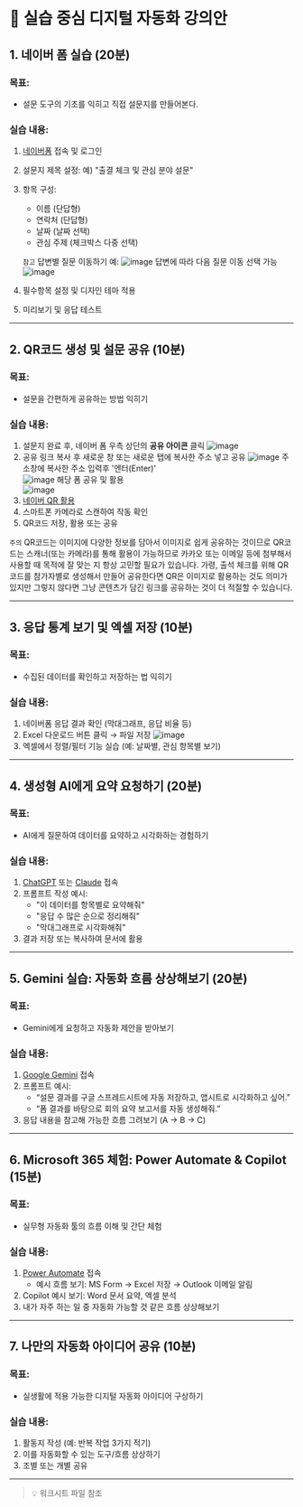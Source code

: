 # 📘 실습 중심 디지털 자동화 강의안

## 1. 네이버 폼 실습 (20분)

### 목표:

- 설문 도구의 기초를 익히고 직접 설문지를 만들어본다.

### 실습 내용:

1. [네이버폼](https://form.office.naver.com/) 접속 및 로그인
2. 설문지 제목 설정: 예) "출결 체크 및 관심 분야 설문"
3. 항목 구성:
   - 이름 (단답형)
   - 연락처 (단답형)
   - 날짜 (날짜 선택)
   - 관심 주제 (체크박스 다중 선택)

   ```참고``` 답변별 질문 이동하기 예: 
   ![image](https://github.com/user-attachments/assets/32318489-f4f0-4b0d-99a7-14afa1b15054)
   답변에 따라 다음 질문 이동 선택 가능
   ![image](https://github.com/user-attachments/assets/28b16784-f81d-4edb-b83d-654057ca768d) 

5. 필수항목 설정 및 디자인 테마 적용
6. 미리보기 및 응답 테스트


---

## 2. QR코드 생성 및 설문 공유 (10분)

### 목표:

- 설문을 간편하게 공유하는 방법 익히기

### 실습 내용:

1. 설문지 완료 후, 네이버 폼 우측 상단의 **공유 아이콘** 클릭
   ![image](https://github.com/user-attachments/assets/3bd2bb66-cba4-4787-8608-0beba3d4a71c)
2. 공유 링크 복사 후 새로운 창 또는 새로운 탭에 복사한 주소 넣고 공유
   ![image](https://github.com/user-attachments/assets/8e61745c-7b40-474f-bb8e-9f2f2b69a1da)
   주소창에 복사한 주소 입력후 '엔터(Enter)'  
   ![image](https://github.com/user-attachments/assets/0bdeef79-26df-4b48-bbf2-28622f73810f)
   해당 폼 공유 및 활용  
   ![image](https://github.com/user-attachments/assets/3193c939-1f1a-432c-9f26-6c601e733a6b)
4. [네이버 QR 활용](https://qr.naver.com/)
5. 스마트폰 카메라로 스캔하여 작동 확인
6. QR코드 저장, 활용 또는 공유

```주의``` QR코드는 이미지에 다양한 정보를 담아서 이미지로 쉽게 공유하는 것이므로 QR코드는 스캐너(또는 카메라)를 통해 활용이 가능하므로 카카오 또는 이메일 등에 첨부해서 사용할 때 목적에 잘 맞는 지 항상 고민할 필요가 있습니다.
가령, 출석 체크를 위해 QR코드를 참가자별로 생성해서 만들어 공유한다면 QR은 이미지로 활용하는 것도 의미가 있지만 그렇지 않다면 그냥 콘텐츠가 담긴 링크를 공유하는 것이 더 적절할 수 있습니다.  

---

## 3. 응답 통계 보기 및 엑셀 저장 (10분)

### 목표:

- 수집된 데이터를 확인하고 저장하는 법 익히기

### 실습 내용:

1. 네이버폼 응답 결과 확인 (막대그래프, 응답 비율 등)
2. Excel 다운로드 버튼 클릭 → 파일 저장
  ![image](https://github.com/user-attachments/assets/39aa7a8c-6a95-4bc4-a672-3551f177950d)
3. 엑셀에서 정렬/필터 기능 실습 (예: 날짜별, 관심 항목별 보기)

---

## 4. 생성형 AI에게 요약 요청하기 (20분)

### 목표:

- AI에게 질문하여 데이터를 요약하고 시각화하는 경험하기

### 실습 내용:

1. [ChatGPT](https://chat.openai.com/) 또는 [Claude](https://claude.ai/) 접속
2. 프롬프트 작성 예시:
   - "이 데이터를 항목별로 요약해줘"
   - "응답 수 많은 순으로 정리해줘"
   - "막대그래프로 시각화해줘"
3. 결과 저장 또는 복사하여 문서에 활용

---

## 5. Gemini 실습: 자동화 흐름 상상해보기 (20분)

### 목표:

- Gemini에게 요청하고 자동화 제안을 받아보기

### 실습 내용:

1. [Google Gemini](https://gemini.google.com) 접속
2. 프롬프트 예시:
   - “설문 결과를 구글 스프레드시트에 자동 저장하고, 앱시트로 시각화하고 싶어.”
   - “폼 결과를 바탕으로 회의 요약 보고서를 자동 생성해줘.”
3. 응답 내용을 참고해 가능한 흐름 그려보기 (A → B → C)

---

## 6. Microsoft 365 체험: Power Automate & Copilot (15분)

### 목표:

- 실무형 자동화 툴의 흐름 이해 및 간단 체험

### 실습 내용:

1. [Power Automate](https://powerautomate.microsoft.com/) 접속
   - 예시 흐름 보기: MS Form → Excel 저장 → Outlook 이메일 알림
2. Copilot 예시 보기: Word 문서 요약, 엑셀 분석
3. 내가 자주 하는 일 중 자동화 가능할 것 같은 흐름 상상해보기

---

## 7. 나만의 자동화 아이디어 공유 (10분)

### 목표:

- 실생활에 적용 가능한 디지털 자동화 아이디어 구상하기

### 실습 내용:

1. 활동지 작성 (예: 반복 작업 3가지 적기)
2. 이를 자동화할 수 있는 도구/흐름 상상하기
3. 조별 또는 개별 공유

---

> 💡 워크시트 파일 참조

